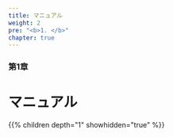 ```yaml
---
title: マニュアル
weight: 2
pre: "<b>1. </b>"
chapter: true
---
```


### 第1章

# マニュアル

{{% children depth="1" showhidden="true" %}}